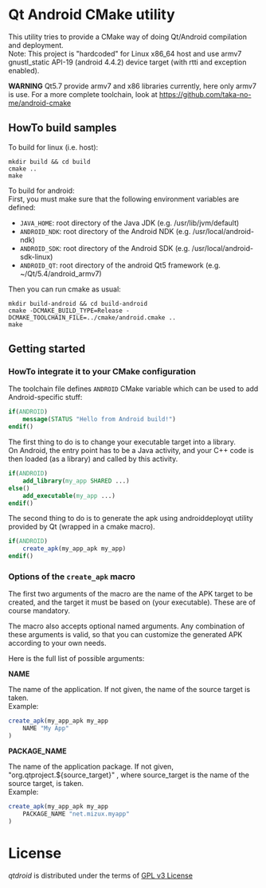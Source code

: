 # Qt Android CMake utility

This utility tries to provide a CMake way of doing Qt/Android compilation and deployment.  
Note: This project is "hardcoded" for Linux x86_64 host and use armv7 gnustl_static API-19
(android 4.4.2) device target (with rtti and exception enabled).

**WARNING**
Qt5.7 provide armv7 and x86 libraries currently, here only armv7 is use.
For a more complete toolchain, look at  https://github.com/taka-no-me/android-cmake

## HowTo build samples

To build for linux (i.e. host):
```
mkdir build && cd build
cmake ..
make
```

To build for android:  
First, you must make sure that the following environment variables are defined:
* ```JAVA_HOME```: root directory of the Java JDK (e.g. /usr/lib/jvm/default)
* ```ANDROID_NDK```: root directory of the Android NDK (e.g. /usr/local/android-ndk)
* ```ANDROID_SDK```: root directory of the Android SDK (e.g. /usr/local/android-sdk-linux)
* ```ANDROID_QT```: root directory of the android Qt5 framework (e.g. ~/Qt/5.4/android_armv7)

Then you can run cmake as usual:
```
mkdir build-android && cd build-android
cmake -DCMAKE_BUILD_TYPE=Release -DCMAKE_TOOLCHAIN_FILE=../cmake/android.cmake ..
make
```

## Getting started

### HowTo integrate it to your CMake configuration

The toolchain file defines ```ANDROID``` CMake variable which can be used to add Android-specific stuff:

```cmake
if(ANDROID)
    message(STATUS "Hello from Android build!")
endif()
```

The first thing to do is to change your executable target into a library.  
On Android, the entry point has to be a Java activity, and your C++ code is then loaded (as a library) and called by this activity.

```cmake
if(ANDROID)
    add_library(my_app SHARED ...)
else()
    add_executable(my_app ...)
endif()
```

The second thing to do is to generate the apk using androiddeployqt utility provided by Qt (wrapped in a cmake macro).

```cmake
if(ANDROID)
    create_apk(my_app_apk my_app)
endif()
```

### Options of the ```create_apk``` macro

The first two arguments of the macro are the name of the APK target to be created, and the target it must be based on (your executable). These are of course mandatory.

The macro also accepts optional named arguments. Any combination of these arguments is valid, so that you can customize the generated APK according to your own needs.

Here is the full list of possible arguments:

**NAME**

The name of the application. If not given, the name of the source target is taken.  
Example:
```cmake
create_apk(my_app_apk my_app
    NAME "My App"
)
```

**PACKAGE_NAME**

The name of the application package. If not given, "org.qtproject.${source_target}" , where source_target is the name of the source target, is taken.  
Example:
```cmake
create_apk(my_app_apk my_app
    PACKAGE_NAME "net.mizux.myapp"
)
```

# License
_qtdroid_ is distributed under the terms of [GPL v3 License](http://opensource.org/licenses/GPL-3.0)
